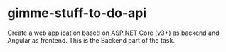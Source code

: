 # gimme-stuff-to-do-api
Create a web application based on ASP.NET Core (v3+) as backend and Angular as frontend. This is the Backend part of the task.
